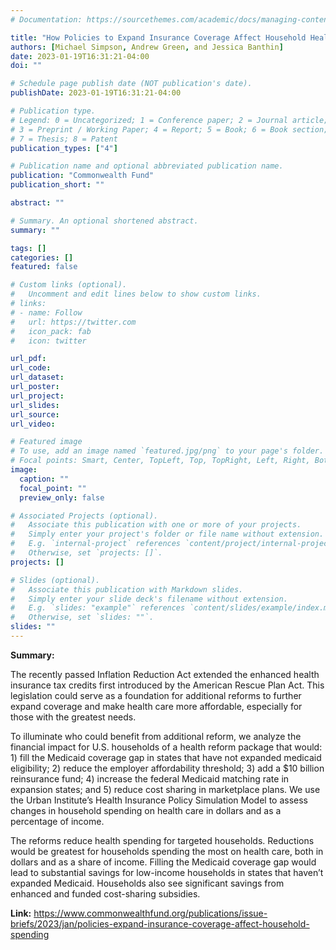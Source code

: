 ```yaml
---
# Documentation: https://sourcethemes.com/academic/docs/managing-content/

title: "How Policies to Expand Insurance Coverage Affect Household Health Care Spending"
authors: [Michael Simpson, Andrew Green, and Jessica Banthin]
date: 2023-01-19T16:31:21-04:00
doi: ""

# Schedule page publish date (NOT publication's date).
publishDate: 2023-01-19T16:31:21-04:00

# Publication type.
# Legend: 0 = Uncategorized; 1 = Conference paper; 2 = Journal article;
# 3 = Preprint / Working Paper; 4 = Report; 5 = Book; 6 = Book section;
# 7 = Thesis; 8 = Patent
publication_types: ["4"]

# Publication name and optional abbreviated publication name.
publication: "Commonwealth Fund"
publication_short: ""

abstract: ""

# Summary. An optional shortened abstract.
summary: ""

tags: []
categories: []
featured: false

# Custom links (optional).
#   Uncomment and edit lines below to show custom links.
# links:
# - name: Follow
#   url: https://twitter.com
#   icon_pack: fab
#   icon: twitter

url_pdf:
url_code:
url_dataset:
url_poster:
url_project:
url_slides:
url_source:
url_video:

# Featured image
# To use, add an image named `featured.jpg/png` to your page's folder. 
# Focal points: Smart, Center, TopLeft, Top, TopRight, Left, Right, BottomLeft, Bottom, BottomRight.
image:
  caption: ""
  focal_point: ""
  preview_only: false

# Associated Projects (optional).
#   Associate this publication with one or more of your projects.
#   Simply enter your project's folder or file name without extension.
#   E.g. `internal-project` references `content/project/internal-project/index.md`.
#   Otherwise, set `projects: []`.
projects: []

# Slides (optional).
#   Associate this publication with Markdown slides.
#   Simply enter your slide deck's filename without extension.
#   E.g. `slides: "example"` references `content/slides/example/index.md`.
#   Otherwise, set `slides: ""`.
slides: ""
---
```

**Summary:**

The recently passed Inflation Reduction Act extended the enhanced health insurance tax credits first introduced by the American Rescue Plan Act. This legislation could serve as a foundation for additional reforms to further expand coverage and make health care more affordable, especially for those with the greatest needs.

To illuminate who could benefit from additional reform, we analyze the financial impact for U.S. households of a health reform package that would: 1) fill the Medicaid coverage gap in states that have not expanded medicaid eligibility; 2) reduce the employer affordability threshold; 3) add a $10 billion reinsurance fund; 4) increase the federal Medicaid matching rate in expansion states; and 5) reduce cost sharing in marketplace plans. We use the Urban Institute’s Health Insurance Policy Simulation Model to assess changes in household spending on health care in dollars and as a percentage of income.

The reforms reduce health spending for targeted households. Reductions would be greatest for households spending the most on health care, both in dollars and as a share of income. Filling the Medicaid coverage gap would lead to substantial savings for low-income households in states that haven’t expanded Medicaid. Households also see significant savings from enhanced and funded cost-sharing subsidies.

**Link:** <https://www.commonwealthfund.org/publications/issue-briefs/2023/jan/policies-expand-insurance-coverage-affect-household-spending>